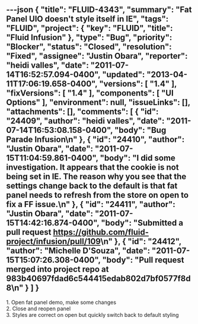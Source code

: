 ---json
{
  "title": "FLUID-4343",
  "summary": "Fat Panel UIO doesn't style itself in IE",
  "tags": "FLUID",
  "project": {
    "key": "FLUID",
    "title": "Fluid Infusion"
  },
  "type": "Bug",
  "priority": "Blocker",
  "status": "Closed",
  "resolution": "Fixed",
  "assignee": "Justin Obara",
  "reporter": "heidi valles",
  "date": "2011-07-14T16:52:57.094-0400",
  "updated": "2013-04-11T17:06:19.658-0400",
  "versions": [
    "1.4"
  ],
  "fixVersions": [
    "1.4"
  ],
  "components": [
    "UI Options"
  ],
  "environment": null,
  "issueLinks": [],
  "attachments": [],
  "comments": [
    {
      "id": "24409",
      "author": "heidi valles",
      "date": "2011-07-14T16:53:08.158-0400",
      "body": "Bug Parade Infusion\n"
    },
    {
      "id": "24410",
      "author": "Justin Obara",
      "date": "2011-07-15T11:04:59.861-0400",
      "body": "I did some investigation. It appears that the cookie is not being set in IE. The reason why you see that the settings change back to the default is that fat panel needs to refresh from the store on open to fix a FF issue.\n"
    },
    {
      "id": "24411",
      "author": "Justin Obara",
      "date": "2011-07-15T14:42:16.874-0400",
      "body": "Submitted a pull request <https://github.com/fluid-project/infusion/pull/109>\n"
    },
    {
      "id": "24412",
      "author": "Michelle D'Souza",
      "date": "2011-07-15T15:07:26.308-0400",
      "body": "Pull request merged into project repo at 983b40697fdad6c544415edab802d7bf0577f8d8\n"
    }
  ]
}
---
1\. Open fat panel demo, make some changes\
2\. Close and reopen panel\
3\. Styles are correct on open but quickly switch back to default styling

        